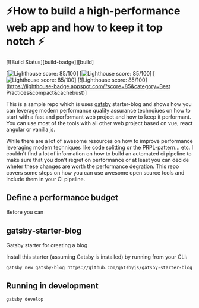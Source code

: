 # ⚡️How to build a high-performance web app and how to keep it top notch ⚡️

[![Build Status][build-badge]][build]

[![Lighthouse score: 85/100](https://lighthouse-badge.appspot.com/?score=85&category=Perf&compact&cachebust)]
[![Lighthouse score: 85/100](https://lighthouse-badge.appspot.com/?score=85&category=PWA&compact&cachebust)]
[![Lighthouse score: 85/100](https://lighthouse-badge.appspot.com/?score=85&category=A11y&compact&cachebust)]
[![Lighthouse score: 85/100](https://lighthouse-badge.appspot.com/?score=85&category=Best Practices&compact&cachebust)]

This is a sample repo which is uses [gatsby](https://github.com/gatsbyjs/gatsby) starter-blog and shows how you can leverage modern performance quality assurance technqiues on how to start with a fast and performant web project and how to keep it performant. You can use most of the tools with all other web project based on vue, react angular or vanilla js.

While there are a lot of awesome resources on how to improve performance leveraging modern techniques like code splitting or the PRPL-pattern... etc. I couldn't find a lot of information on how to build an automated ci pipeline to make sure that you don't regret on performance or at least you can decide wheter these changes are worth the performance degration. This repo covers some steps on how you can use awesome open source tools and include them in your CI pipeline.

## Define a performance budget

Before you can

## gatsby-starter-blog

Gatsby starter for creating a blog

Install this starter (assuming Gatsby is installed) by running from your CLI:

`gatsby new gatsby-blog https://github.com/gatsbyjs/gatsby-starter-blog`

## Running in development

`gatsby develop`
